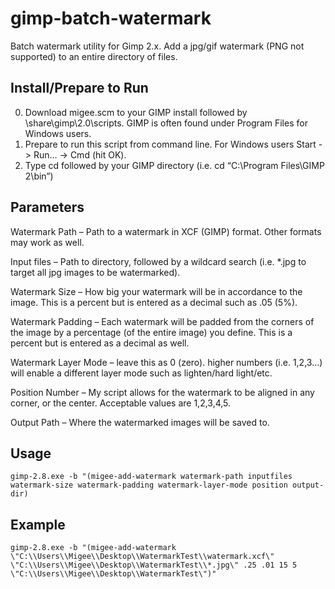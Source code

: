 # gimp-batch-watermark
Batch watermark utility for Gimp 2.x. Add a jpg/gif watermark (PNG not supported) to an entire directory of files.

Install/Prepare to Run
-------

0. Download migee.scm to your GIMP install followed by \share\gimp\2.0\scripts. GIMP is often found under Program Files for Windows users.
0. Prepare to run this script from command line. For Windows users Start -> Run… -> Cmd (hit OK).
0. Type cd followed by your GIMP directory (i.e. cd “C:\Program Files\GIMP 2\bin”)

Parameters
-----
Watermark Path – Path to a watermark in XCF (GIMP) format. Other formats may work as well.

Input files – Path to directory, followed by a wildcard search (i.e. *.jpg to target all jpg images to be watermarked).

Watermark Size – How big your watermark will be in accordance to the image. This is a percent but is entered as a decimal such as .05 (5%).

Watermark Padding – Each watermark will be padded from the corners of the image by a percentage (of the entire image) you define. This is a percent but is entered as a decimal as well.

Watermark Layer Mode – leave this as 0 (zero). higher numbers (i.e. 1,2,3…) will enable a different layer mode such as lighten/hard light/etc.

Position Number – My script allows for the watermark to be aligned in any corner, or the center. Acceptable values are 1,2,3,4,5.

Output Path – Where the watermarked images will be saved to.

Usage
-----

```
gimp-2.8.exe -b "(migee-add-watermark watermark-path inputfiles watermark-size watermark-padding watermark-layer-mode position output-dir)
```

Example
-----
```
gimp-2.8.exe -b "(migee-add-watermark \"C:\\Users\\Migee\\Desktop\\WatermarkTest\\watermark.xcf\" \"C:\\Users\\Migee\\Desktop\\WatermarkTest\\*.jpg\" .25 .01 15 5 \"C:\\Users\\Migee\\Desktop\\WatermarkTest\")"
```
